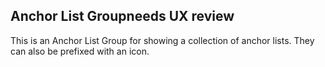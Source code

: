 <h2>Anchor List Group<span class="status review">needs UX review</span></h2>

This is an Anchor List Group for showing a collection of anchor lists. They can also be prefixed with an icon.